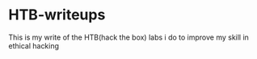 # HTB-writeups
This is my write of the HTB(hack the box) labs i do to improve my skill in ethical hacking
